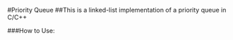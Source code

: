 #Priority Queue
##This is a linked-list implementation of a priority queue in C/C++

###How to Use:


